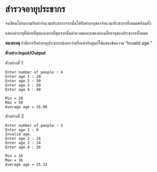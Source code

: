 # สำรวจอายุประชากร

จงเขียนโปรแกรมรับค่าจำนวนประชากรจากนั้นให้รับค่าอายุของจำนวนประชากรทั้งหมดพร้อมทั้ง

แสดงค่าอายุที่น้อยที่สุดและมากที่สุดจากนั้นคำนวณและแสดงค่าเฉลี่ยอายุของประชากรทั้งหมด

**หมายเหตุ** ถ้ามีการรับค่าอายุประชากรน้อยกว่าหรือเท่ากับศูนย์ให้แสดงข้อความ “Invalid age.”

**ตัวอย่าง Input/Output**

ตัวอย่างที่ 1

    Enter number of people : 4
    Enter age 1 : 20
    Enter age 2 : 30
    Enter age 3 : 50
    Enter age 4 : 40

    Min = 20
    Max = 50
    Average age = 35.00

ตัวอย่างที่ 2

    Enter number of people : 3
    Enter age 1 : 0
    Invalid age.
    Enter age 2 : 16
    Enter age 3 : 24
    Enter age 4 : 36

    Min = 16
    Max = 36
    Average age = 25.33
